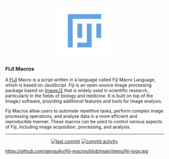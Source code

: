 <p align="center">
    <img src="https://github.com/genquiky/fiji-macros/blob/main/items/fiji-logo.jpg" alt="logo" width="170" />
</p>

### FIJI Macros

A [FIJI](https://fiji.sc/) Macro is a script written in a language called Fiji Macro Language, which is based on JavaScript. Fiji is an open-source image processing package based on [ImageJ2](https://imagej.net) that is widely used in scientific research, particularly in the fields of biology and medicine. It is built on top of the ImageJ software, providing additional features and tools for image analysis.

Fiji Macros allow users to automate repetitive tasks, perform complex image processing operations, and analyse data in a more efficient and reproducible manner. These macros can be used to control various aspects of Fiji, including image acquisition, processing, and analysis.

----

<p align="center">
    <a href="https://github.com/genquiky/fiji-macros/commits/main"><img src="https://img.shields.io/github/last-commit/genquiky/fiji-macros" alt="last commit"></a>
    <a href="https://github.com/genquiky/fiji-macros/commits/main"><img src="https://img.shields.io/github/commit-activity/m/genquiky/fiji-macros" alt="commit activity"></a>
</p>


https://github.com/genquiky/fiji-macros/blob/main/items/fiji-logo.jpg
